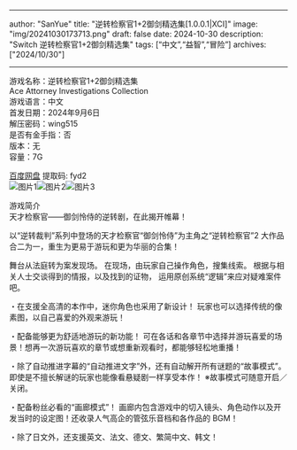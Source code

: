 
---
author: "SanYue"
title: "逆转检察官1+2御剑精选集[1.0.0.1|XCI]"
image: "img/20241030173713.png"
draft: false
date: 2024-10-30
description: "Switch 逆转检察官1+2御剑精选集"
tags: [“中文”,“益智”,“冒险”]
archives: ["2024/10/30"]

---

游戏名称：逆转检察官1+2御剑精选集   
Ace Attorney Investigations Collection    
游戏语言：中文  
首发日期：2024年9月6日  
解压密码：wing515  
是否有金手指：否  
版本：无   
容量：7G

[百度网盘](https://pan.baidu.com/s/1KhBKwd-DZylUlVW1S2FXkg) 提取码: fyd2  
![图片1](img/9fb6fbff5a6.jpg)![图片2](img/b97ec7a053.jpg)![图片3](img/4507779cc.jpg)  

游戏简介  
天才检察官——御剑怜侍的逆转剧，在此揭开帷幕！

以“逆转裁判”系列中登场的天才检察官“御剑怜侍”为主角之“逆转检察官”2 大作品合二为一，重生为更易于游玩和更为华丽的合集！

舞台从法庭转为案发现场。
在现场，由玩家自己操作角色，搜集线索。
根据与相关人士交谈得到的情报，以及找到的证物，
运用原创系统“逻辑”来应对疑难案件吧。

・在支援全高清的本作中，迷你角色也采用了新设计！
玩家也可以选择传统的像素图，以自己喜爱的外观来游玩！

・配备能够更为舒适地游玩的新功能！
可在各话和各章节中选择并游玩喜爱的场景！想再一次游玩喜欢的章节或想重新观看时，都能够轻松地重播！


・除了自动推进字幕的“自动推进文字”外，还有自动解开所有谜题的“故事模式”。即使是不擅长解谜的玩家也能像看悬疑剧一样享受本作！
※故事模式可随意开启／关闭。

・配备粉丝必看的“画廊模式”！
画廊内包含游戏中的切入镜头、角色动作以及开发当时的设定图！还收录人气高企的管弦乐音档和各作品的 BGM！

・除了日文外，还支援英文、法文、德文、繁简中文、韩文！
